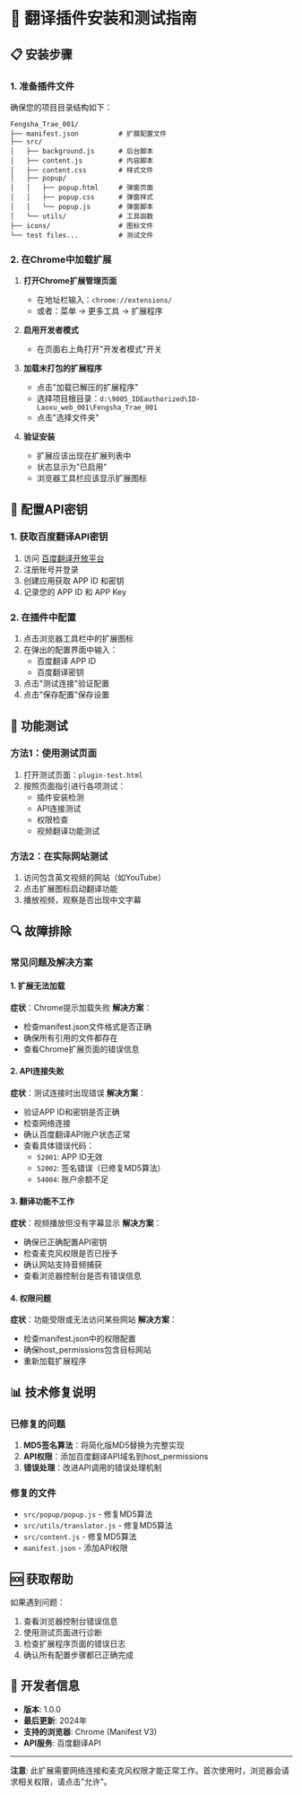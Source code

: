 # 🚀 翻译插件安装和测试指南

## 📋 安装步骤

### 1. 准备插件文件
确保您的项目目录结构如下：
```
Fengsha_Trae_001/
├── manifest.json          # 扩展配置文件
├── src/
│   ├── background.js      # 后台脚本
│   ├── content.js         # 内容脚本
│   ├── content.css        # 样式文件
│   ├── popup/
│   │   ├── popup.html     # 弹窗页面
│   │   ├── popup.css      # 弹窗样式
│   │   └── popup.js       # 弹窗脚本
│   └── utils/             # 工具函数
├── icons/                 # 图标文件
└── test files...          # 测试文件
```

### 2. 在Chrome中加载扩展

1. **打开Chrome扩展管理页面**
   - 在地址栏输入：`chrome://extensions/`
   - 或者：菜单 → 更多工具 → 扩展程序

2. **启用开发者模式**
   - 在页面右上角打开"开发者模式"开关

3. **加载未打包的扩展程序**
   - 点击"加载已解压的扩展程序"
   - 选择项目根目录：`d:\9005_IDEauthorized\ID-Laoxu_web_001\Fengsha_Trae_001`
   - 点击"选择文件夹"

4. **验证安装**
   - 扩展应该出现在扩展列表中
   - 状态显示为"已启用"
   - 浏览器工具栏应该显示扩展图标

## 🔧 配置API密钥

### 1. 获取百度翻译API密钥
1. 访问 [百度翻译开放平台](https://fanyi-api.baidu.com/)
2. 注册账号并登录
3. 创建应用获取 APP ID 和密钥
4. 记录您的 APP ID 和 APP Key

### 2. 在插件中配置
1. 点击浏览器工具栏中的扩展图标
2. 在弹出的配置界面中输入：
   - 百度翻译 APP ID
   - 百度翻译密钥
3. 点击"测试连接"验证配置
4. 点击"保存配置"保存设置

## 🧪 功能测试

### 方法1：使用测试页面
1. 打开测试页面：`plugin-test.html`
2. 按照页面指引进行各项测试：
   - 插件安装检测
   - API连接测试
   - 权限检查
   - 视频翻译功能测试

### 方法2：在实际网站测试
1. 访问包含英文视频的网站（如YouTube）
2. 点击扩展图标启动翻译功能
3. 播放视频，观察是否出现中文字幕

## 🔍 故障排除

### 常见问题及解决方案

#### 1. 扩展无法加载
**症状**：Chrome提示加载失败
**解决方案**：
- 检查manifest.json文件格式是否正确
- 确保所有引用的文件都存在
- 查看Chrome扩展页面的错误信息

#### 2. API连接失败
**症状**：测试连接时出现错误
**解决方案**：
- 验证APP ID和密钥是否正确
- 检查网络连接
- 确认百度翻译API账户状态正常
- 查看具体错误代码：
  - `52001`: APP ID无效
  - `52002`: 签名错误（已修复MD5算法）
  - `54004`: 账户余额不足

#### 3. 翻译功能不工作
**症状**：视频播放但没有字幕显示
**解决方案**：
- 确保已正确配置API密钥
- 检查麦克风权限是否已授予
- 确认网站支持音频捕获
- 查看浏览器控制台是否有错误信息

#### 4. 权限问题
**症状**：功能受限或无法访问某些网站
**解决方案**：
- 检查manifest.json中的权限配置
- 确保host_permissions包含目标网站
- 重新加载扩展程序

## 📊 技术修复说明

### 已修复的问题
1. **MD5签名算法**：将简化版MD5替换为完整实现
2. **API权限**：添加百度翻译API域名到host_permissions
3. **错误处理**：改进API调用的错误处理机制

### 修复的文件
- `src/popup/popup.js` - 修复MD5算法
- `src/utils/translator.js` - 修复MD5算法
- `src/content.js` - 修复MD5算法
- `manifest.json` - 添加API权限

## 🆘 获取帮助

如果遇到问题：
1. 查看浏览器控制台错误信息
2. 使用测试页面进行诊断
3. 检查扩展程序页面的错误日志
4. 确认所有配置步骤都已正确完成

## 📝 开发者信息

- **版本**: 1.0.0
- **最后更新**: 2024年
- **支持的浏览器**: Chrome (Manifest V3)
- **API服务**: 百度翻译API

---

**注意**: 此扩展需要网络连接和麦克风权限才能正常工作。首次使用时，浏览器会请求相关权限，请点击"允许"。